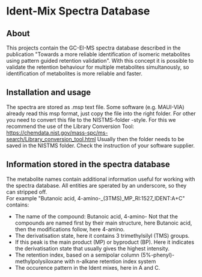 # Ident-Mix Spectra Database

## About

This projects contain the GC-EI-MS spectra database described in the publication "Towards a more reliable identification of isomeric
metabolites using pattern guided retention validation". With this concept it is possible to validate the retention behaviour for multiple metabolites simultanously, so identification of metabolites is more reliable and faster.

## Installation and usage

The spectra are stored as .msp text file. Some software (e.g. MAUI-VIA) already read this msp format, just copy the file into the right folder. 
For other you need to convert this file to the NISTMS-folder -style. For this we recommend the use of the Library Conversion Tool: 
https://chemdata.nist.gov/mass-spc/ms-search/Library_conversion_tool.html
Usually then the folder needs to be saved in the NISTMS folder. Check the instruction of your software supplier. 

## Information stored in the spectra database

The metabolite names contain additional information useful for working with the spectra database. All entities are sperated by an underscore, so they can stripped off.    
For example "Butanoic acid, 4-amino-_(3TMS)_MP_RI:1527_IDENT:A+C" contains:
 * The name of the compound: Butanoic acid, 4-amino- Not that the compounds are named first by their main structure, here Butanoic acid, then the modifications follow, here 4-amino.
 * The derivatisation state, here it contains 3 trimethylsilyl (TMS) groups.
 * If this peak is the main product (MP) or byproduct (BP). Here it indicates the derivatisation state that usually gives the highest intensity. 
 * The retention index, based on a semipolar column (5%-phenyl)-methylpolysiloxane with n-alkane retention index system
 * The occurence pattern in the Ident mixes, here in A and C.

